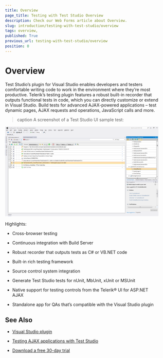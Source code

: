 ```yaml
---
title: Overview 
page_title: Testing with Test Studio Overview
description: Check our Web Forms article about Overview.
slug: introduction/testing-with-test-studio/overview
tags: overview,
published: True
previous_url: testing-with-test-studio/overview
position: 0
---
```


# Overview 





Test Studio’s plugin for Visual Studio enables developers and testers comfortable writing code to work in the environment where they’re most productive. Telerik’s testing plugin features a robust built-in recorder that outputs functional tests in code, which you can directly customize or extend in Visual Studio. Build tests for advanced AJAX-powered applications – test dynamic pages, AJAX requests and operations, JavaScript calls and more.

>caption A screenshot of a Test Studio UI sample test:

![Overview](images/introduction-teststudio-overview.PNG)

Highlights:

* Cross-browser testing

* Continuous integration with Build Server

* Robust recorder that outputs tests as C# or VB.NET code

* Built-in rich testing framework

* Source control system integration

* Generate Test Studio tests for nUnit, MbUnit, xUnit or MSUnit

* Native support for testing controls from the Telerik® UI for ASP.NET AJAX

* Standalone app for QAs that’s compatible with the Visual Studio plugin

## See Also

 * [Visual Studio plugin](https://www.telerik.com/teststudio/visual-studio-testing-plugin-benefits)

 * [Testing AJAX applications with Test Studio](https://www.telerik.com/teststudio/ajax-testing)

 * [Download a free 30-day trial](https://www.telerik.com/download/teststudio)

